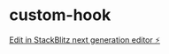 # custom-hook

[Edit in StackBlitz next generation editor ⚡️](https://stackblitz.com/~/github.com/AsishSabu/custom-hook)